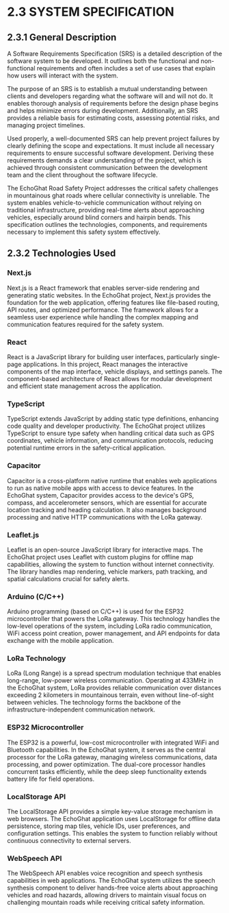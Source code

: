 # 2.3 SYSTEM SPECIFICATION

## 2.3.1 General Description

A Software Requirements Specification (SRS) is a detailed description of the software system to be developed. It outlines both the functional and non-functional requirements and often includes a set of use cases that explain how users will interact with the system.

The purpose of an SRS is to establish a mutual understanding between clients and developers regarding what the software will and will not do. It enables thorough analysis of requirements before the design phase begins and helps minimize errors during development. Additionally, an SRS provides a reliable basis for estimating costs, assessing potential risks, and managing project timelines.

Used properly, a well-documented SRS can help prevent project failures by clearly defining the scope and expectations. It must include all necessary requirements to ensure successful software development. Deriving these requirements demands a clear understanding of the project, which is achieved through consistent communication between the development team and the client throughout the software lifecycle.

The EchoGhat Road Safety Project addresses the critical safety challenges in mountainous ghat roads where cellular connectivity is unreliable. The system enables vehicle-to-vehicle communication without relying on traditional infrastructure, providing real-time alerts about approaching vehicles, especially around blind corners and hairpin bends. This specification outlines the technologies, components, and requirements necessary to implement this safety system effectively.

## 2.3.2 Technologies Used

### Next.js
Next.js is a React framework that enables server-side rendering and generating static websites. In the EchoGhat project, Next.js provides the foundation for the web application, offering features like file-based routing, API routes, and optimized performance. The framework allows for a seamless user experience while handling the complex mapping and communication features required for the safety system.

### React
React is a JavaScript library for building user interfaces, particularly single-page applications. In this project, React manages the interactive components of the map interface, vehicle displays, and settings panels. The component-based architecture of React allows for modular development and efficient state management across the application.

### TypeScript
TypeScript extends JavaScript by adding static type definitions, enhancing code quality and developer productivity. The EchoGhat project utilizes TypeScript to ensure type safety when handling critical data such as GPS coordinates, vehicle information, and communication protocols, reducing potential runtime errors in the safety-critical application.

### Capacitor
Capacitor is a cross-platform native runtime that enables web applications to run as native mobile apps with access to device features. In the EchoGhat system, Capacitor provides access to the device's GPS, compass, and accelerometer sensors, which are essential for accurate location tracking and heading calculation. It also manages background processing and native HTTP communications with the LoRa gateway.

### Leaflet.js
Leaflet is an open-source JavaScript library for interactive maps. The EchoGhat project uses Leaflet with custom plugins for offline map capabilities, allowing the system to function without internet connectivity. The library handles map rendering, vehicle markers, path tracking, and spatial calculations crucial for safety alerts.

### Arduino (C/C++)
Arduino programming (based on C/C++) is used for the ESP32 microcontroller that powers the LoRa gateway. This technology handles the low-level operations of the system, including LoRa radio communication, WiFi access point creation, power management, and API endpoints for data exchange with the mobile application.

### LoRa Technology
LoRa (Long Range) is a spread spectrum modulation technique that enables long-range, low-power wireless communication. Operating at 433MHz in the EchoGhat system, LoRa provides reliable communication over distances exceeding 2 kilometers in mountainous terrain, even without line-of-sight between vehicles. The technology forms the backbone of the infrastructure-independent communication network.

### ESP32 Microcontroller
The ESP32 is a powerful, low-cost microcontroller with integrated WiFi and Bluetooth capabilities. In the EchoGhat system, it serves as the central processor for the LoRa gateway, managing wireless communications, data processing, and power optimization. The dual-core processor handles concurrent tasks efficiently, while the deep sleep functionality extends battery life for field operations.

### LocalStorage API
The LocalStorage API provides a simple key-value storage mechanism in web browsers. The EchoGhat application uses LocalStorage for offline data persistence, storing map tiles, vehicle IDs, user preferences, and configuration settings. This enables the system to function reliably without continuous connectivity to external servers.

### WebSpeech API
The WebSpeech API enables voice recognition and speech synthesis capabilities in web applications. The EchoGhat system utilizes the speech synthesis component to deliver hands-free voice alerts about approaching vehicles and road hazards, allowing drivers to maintain visual focus on challenging mountain roads while receiving critical safety information.